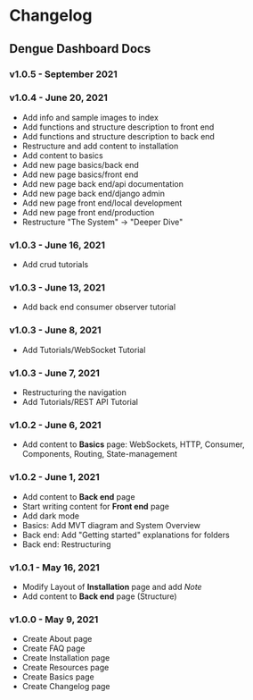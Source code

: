 # Changelog

## Dengue Dashboard Docs

### v1.0.5 - September 2021

### v1.0.4 - June 20, 2021
- Add info and sample images to index
- Add functions and structure description to front end
- Add functions and structure description to back end
- Restructure and add content to installation
- Add content to basics
- Add new page basics/back end
- Add new page basics/front end
- Add new page back end/api documentation
- Add new page back end/django admin
- Add new page front end/local development
- Add new page front end/production
- Restructure "The System" -> "Deeper Dive"

### v1.0.3 - June 16, 2021
- Add crud tutorials

### v1.0.3 - June 13, 2021
- Add back end consumer observer tutorial

### v1.0.3 - June 8, 2021
- Add Tutorials/WebSocket Tutorial

### v1.0.3 - June 7, 2021
- Restructuring the navigation
- Add Tutorials/REST API Tutorial

### v1.0.2 - June 6, 2021
- Add content to **Basics** page: WebSockets, HTTP, Consumer, Components, Routing, State-management

### v1.0.2 - June 1, 2021

- Add content to **Back end** page
- Start writing content for **Front end** page
- Add dark mode
- Basics: Add MVT diagram and System Overview
- Back end: Add "Getting started" explanations for folders
- Back end: Restructuring

### v1.0.1 - May 16, 2021

* Modify Layout of **Installation** page and add *Note*
* Add content to **Back end** page (Structure)

### v1.0.0 - May 9, 2021

* Create About page
* Create FAQ page
* Create Installation page
* Create Resources page
* Create Basics page
* Create Changelog page

